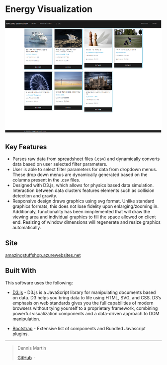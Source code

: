 #                                          Energy Visualization




![screenshot](https://github.com/denniseugenemartin/AmazingStuffShop/blob/main/screenshot1.png)

## Key Features

* Parses raw data from spreadsheet files (.csv) and dynamically converts data based on user selected filter parameters.
* User is able to select filter parameters for data from dropdown menus. These drop down menus are dynamically generated based on the columns present in the .csv files.
* Designed with D3.js, which allows for physics based data simulation. Interaction between data clusters features elements such as collision detection and gravity.
* Responsive design draws graphics using svg format. Unlike standard graphics formats, this does not lose fidelity upon enlarging/zooming in. Additionaly, functionality has been imnplemented that will draw the viewing area and individual graphics to fill the space allowed on client end. Resizing of window dimensions will regenerate and resize graphics automatically.

## Site

[amazingstuffshop.azurewebsites.net](https://amazingstuffshop.azurewebsites.net/)

## Built With

This software uses the following:

- [D3.js](https://d3js.org/) - D3.js is a JavaScript library for manipulating documents based on data. D3 helps you bring data to life using HTML, SVG, and CSS. D3’s emphasis on web standards gives you the full capabilities of modern browsers without tying yourself to a proprietary framework, combining powerful visualization components and a data-driven approach to DOM manipulation.

- [Bootstrap](http://getbootstrap.com/) - Extensive list of components and  Bundled Javascript plugins.

---

> Dennis Martin
>
> [GitHub](https://github.com/denniseugenemartin/) &nbsp;&middot;&nbsp; 
